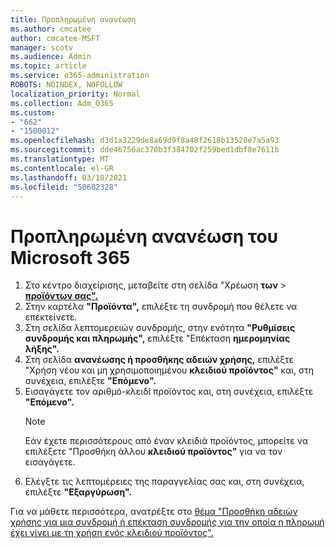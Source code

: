 ```yaml
---
title: Προπληρωμένη ανανέωση
ms.author: cmcatee
author: cmcatee-MSFT
manager: scotv
ms.audience: Admin
ms.topic: article
ms.service: o365-administration
ROBOTS: NOINDEX, NOFOLLOW
localization_priority: Normal
ms.collection: Adm_O365
ms.custom:
- "662"
- "1500012"
ms.openlocfilehash: d3d1a3229de8a69d9f8a48f2618b13528e7a5a93
ms.sourcegitcommit: dde46756ac370b3f384702f259bed1dbf8e7611b
ms.translationtype: MT
ms.contentlocale: el-GR
ms.lasthandoff: 03/10/2021
ms.locfileid: "50602328"
---
```

# <a name="prepaid-microsoft-365-renewal"></a>Προπληρωμένη ανανέωση του Microsoft 365

1. Στο κέντρο διαχείρισης, μεταβείτε στη σελίδα "Χρέωση **των** \> **[προϊόντων σας".](https://go.microsoft.com/fwlink/p/?linkid=842054)**
2. Στην καρτέλα **"Προϊόντα",** επιλέξτε τη συνδρομή που θέλετε να επεκτείνετε.
3. Στη σελίδα λεπτομερειών συνδρομής, στην ενότητα **"Ρυθμίσεις συνδρομής και πληρωμής",** επιλέξτε "Επέκταση **ημερομηνίας λήξης".**
4. Στη σελίδα **ανανέωσης ή προσθήκης αδειών χρήσης,** επιλέξτε "Χρήση νέου και μη χρησιμοποιημένου **κλειδιού προϊόντος"** και, στη συνέχεια, επιλέξτε **"Επόμενο".**
5. Εισαγάγετε τον αριθμό-κλειδί προϊόντος και, στη συνέχεια, επιλέξτε **"Επόμενο".**
    > [!NOTE]
    > Εάν έχετε περισσότερους από έναν κλειδιά προϊόντος, μπορείτε να επιλέξετε "Προσθήκη άλλου **κλειδιού προϊόντος"** για να τον εισαγάγετε.
6. Ελέγξτε τις λεπτομέρειες της παραγγελίας σας και, στη συνέχεια, επιλέξτε **"Εξαργύρωση".**

Για να μάθετε περισσότερα, ανατρέξτε στο [θέμα "Προσθήκη αδειών χρήσης για μια συνδρομή ή επέκταση συνδρομής για την οποία η πληρωμή έχει γίνει με τη χρήση ενός κλειδιού προϊόντος".](https://docs.microsoft.com/microsoft-365/commerce/licenses/add-licenses-using-product-key)